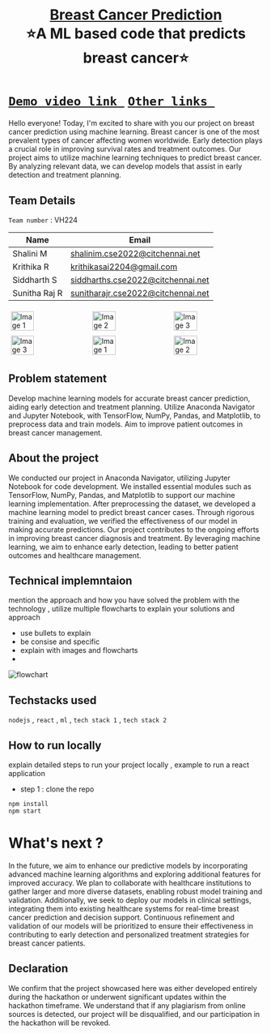 <h1 align="center" style="border-bottom: none">
    <b>
        <a href="#"> Breast Cancer Prediction </a><br>
    </b>
    ⭐️A ML based code that predicts breast cancer⭐️ <br>
</h1>

#  [`Demo video link `](http://www.google.com) [`Other links `](http://www.google.com) 
Hello everyone! Today, I'm excited to share with you our project on breast cancer prediction using machine learning.
Breast cancer is one of the most prevalent types of cancer affecting women worldwide.
Early detection plays a crucial role in improving survival rates and treatment outcomes.
Our project aims to utilize machine learning techniques to predict breast cancer.
By analyzing relevant data, we can develop models that assist in early detection and treatment planning.

## Team Details
`Team number` : VH224

| Name    | Email           |
|---------|-----------------|
| Shalini M | shalinim.cse2022@citchennai.net |
| Krithika R | krithikasai2204@gmail.com |
| Siddharth S | siddharths.cse2022@citchennai.net |
| Sunitha Raj R | sunitharajr.cse2022@citchennai.net |

<div style="display: flex; flex-wrap: wrap;">
    <img src="https://static.vecteezy.com/system/resources/previews/013/688/865/non_2x/modern-color-and-geometric-banner-design-template-on-the-background-of-the-mobile-phone-mobile-modern-poster-marketing-special-offer-promotion-smartphone-mockup-vector.jpg" alt="Image 1" style="width: 30%; margin: 5px;">
    <img src="https://encrypted-tbn0.gstatic.com/images?q=tbn:ANd9GcSECH9uhvdGq0EP6QqG8lzAyjz1F-6V5RyMZrjBGmoIbP5diPgG53mWePJ9RlWVbJuVWCo&usqp=CAU" alt="Image 2" style="width: 30%; margin: 5px;">
    <img src="https://encrypted-tbn0.gstatic.com/images?q=tbn:ANd9GcSEwduQ50DEm_tr94tfGWHqAYzzvjb_5oS6ULmejCN2pBlolGfTv8wTwaa64fnt1GThiDc" alt="Image 3" style="width: 30%; margin: 5px;">
    <img src="https://encrypted-tbn0.gstatic.com/images?q=tbn:ANd9GcSEwduQ50DEm_tr94tfGWHqAYzzvjb_5oS6ULmejCN2pBlolGfTv8wTwaa64fnt1GThiDc" alt="Image 3" style="width: 30%; margin: 5px;">
       <img src="https://static.vecteezy.com/system/resources/previews/013/688/865/non_2x/modern-color-and-geometric-banner-design-template-on-the-background-of-the-mobile-phone-mobile-modern-poster-marketing-special-offer-promotion-smartphone-mockup-vector.jpg" alt="Image 1" style="width: 30%; margin: 5px;">
    <img src="https://encrypted-tbn0.gstatic.com/images?q=tbn:ANd9GcSECH9uhvdGq0EP6QqG8lzAyjz1F-6V5RyMZrjBGmoIbP5diPgG53mWePJ9RlWVbJuVWCo&usqp=CAU" alt="Image 2" style="width: 30%; margin: 5px;">
</div>

## Problem statement 
Develop machine learning models for accurate breast cancer prediction, aiding early detection and treatment planning. Utilize Anaconda Navigator and Jupyter Notebook, with TensorFlow, NumPy, Pandas, and Matplotlib, to preprocess data and train models. Aim to improve patient outcomes in breast cancer management.
## About the project
We conducted our project in Anaconda Navigator, utilizing Jupyter Notebook for code development.
We installed essential modules such as TensorFlow, NumPy, Pandas, and Matplotlib to support our machine learning implementation.
After preprocessing the dataset, we developed a machine learning model to predict breast cancer cases.
Through rigorous training and evaluation, we verified the effectiveness of our model in making accurate predictions.
Our project contributes to the ongoing efforts in improving breast cancer diagnosis and treatment.
By leveraging machine learning, we aim to enhance early detection, leading to better patient outcomes and healthcare management.
## Technical implemntaion 
mention the approach and how you have solved the problem with the technology , utilize multiple flowcharts to explain your solutions and approach
- use bullets to explain
- be consise and specific
- explain with images and flowcharts
- 
![flowchart](https://encrypted-tbn0.gstatic.com/images?q=tbn:ANd9GcSm5X9E8h0kftXOW2B9jORBskdXF12pFKOX_Q&usqp=CAU)

## Techstacks used 
`nodejs` , `react` , `ml` , `tech stack 1` , `tech stack 2`

## How to run locally 
explain detailed steps to run your project locally , example to run a react application 
- step 1 : clone the repo 
```
npm install
npm start
```

# What's next ?
In the future, we aim to enhance our predictive models by incorporating advanced machine learning algorithms and exploring additional features for improved accuracy. We plan to collaborate with healthcare institutions to gather larger and more diverse datasets, enabling robust model training and validation. Additionally, we seek to deploy our models in clinical settings, integrating them into existing healthcare systems for real-time breast cancer prediction and decision support. Continuous refinement and validation of our models will be prioritized to ensure their effectiveness in contributing to early detection and personalized treatment strategies for breast cancer patients.

## Declaration
We confirm that the project showcased here was either developed entirely during the hackathon or underwent significant updates within the hackathon timeframe. We understand that if any plagiarism from online sources is detected, our project will be disqualified, and our participation in the hackathon will be revoked.
